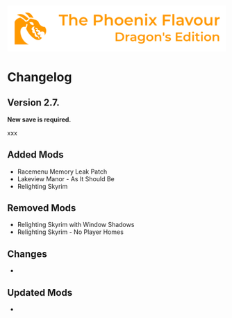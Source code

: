 ![image](images/Banner.webp)

# Changelog

## Version 2.7.

**New save is required.**

xxx

## Added Mods

* Racemenu Memory Leak Patch
* Lakeview Manor - As It Should Be
* Relighting Skyrim

## Removed Mods

* Relighting Skyrim with Window Shadows
* Relighting Skyrim - No Player Homes

## Changes

* 

## Updated Mods

* 
